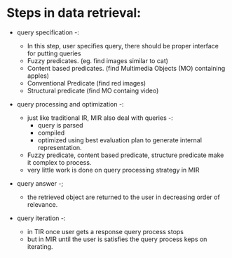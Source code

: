 # Steps in data retrieval:

- query specification -:

  - In this step, user specifies query, there should be proper interface for putting queries
  - Fuzzy predicates. (eg. find images similar to cat)
  - Content based predicates. (find Multimedia Objects (MO) containing apples)
  - Conventional Predicate (find red images)
  - Structural predicate (find MO containg video)

- query processing and optimization -:

  - just like traditional IR, MIR also deal with queries -:
    - query is parsed
    - compiled
    - optimized
      using best evaluation plan to generate internal representation.
  - Fuzzy predicate, content based predicate, structure predicate make it complex to process.
  - very little work is done on query processing strategy in MIR

- query answer -;

  - the retrieved object are returned to the user in decreasing order of relevance.

- query iteration -:
  - in TIR once user gets a response query process stops
  - but in MIR until the user is satisfies the query process keps on iterating.